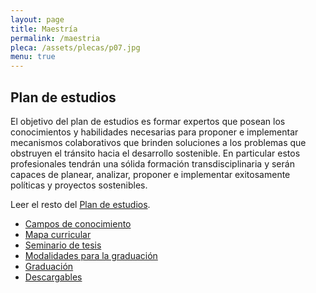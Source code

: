```yaml
---
layout: page
title: Maestría
permalink: /maestria
pleca: /assets/plecas/p07.jpg
menu: true
---
```


## Plan de estudios

El objetivo del plan de estudios es formar expertos que posean los conocimientos y habilidades
necesarias para proponer e implementar mecanismos colaborativos que brinden soluciones a los
problemas que obstruyen el tránsito hacia el desarrollo sostenible. En particular estos profesionales
tendrán una sólida formación transdisciplinaria y serán capaces de planear, analizar, proponer e
implementar exitosamente políticas y proyectos sostenibles.

Leer el resto del [Plan de estudios](/assets/docs/plan-maestria.pdf).

 - [Campos de conocimiento](/maestria/campos)
 - [Mapa curricular](/maestria/mapa)
 - [Seminario de tesis](/maestria/seminario_tesis)
 - [Modalidades para la graduación](/maestria/modalidades_graduacion)
 - [Graduación](/maestria/graduacion)
 - [Descargables](/maestria/descargables)
